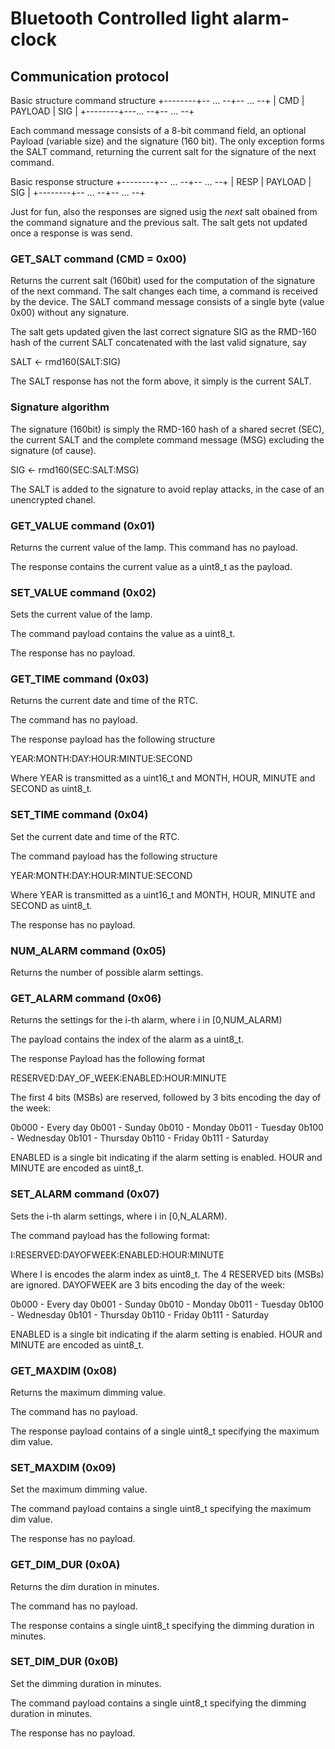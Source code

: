 # Bluetooth Controlled light alarm-clock


## Communication protocol

Basic structure command structure
 +--------+-- ... --+-- ... --+
 |  CMD   | PAYLOAD |   SIG   |
 +--------+---... --+-- ... --+

Each command message consists of a 8-bit command field, an optional Payload (variable size)
and the signature (160 bit). The only exception forms the SALT command, returning the current
salt for the signature of the next command.

Basic response structure
 +--------+-- ... --+-- ... --+
 |  RESP  | PAYLOAD |   SIG   |
 +--------+-- ... --+-- ... --+

Just for fun, also the responses are signed usig the _next_ salt obained from the command
signature and the previous salt. The salt gets not updated once a response is was send.


### GET_SALT command (CMD = 0x00)
Returns the current salt (160bit) used for the computation of the signature of the next command.
The salt changes each time, a command is received by the device. The SALT command message consists
of a single byte (value 0x00) without any signature.

The salt gets updated given the last correct signature SIG as the RMD-160 hash of the current SALT
concatenated with the last valid signature, say

  SALT <- rmd160(SALT:SIG)

The SALT response has not the form above, it simply is the current SALT.


### Signature algorithm

The signature (160bit) is simply the RMD-160 hash of a shared secret (SEC), the current SALT and
the complete command message (MSG) excluding the signature (of cause).

  SIG <- rmd160(SEC:SALT:MSG)

The SALT is added to the signature to avoid replay attacks, in the case of an unencrypted chanel.


### GET_VALUE command (0x01)

Returns the current value of the lamp. This command has no payload.

The response contains the current value as a uint8_t as the payload.


### SET_VALUE command (0x02)

Sets the current value of the lamp.

The command payload contains the value as a uint8_t.

The response has no payload.


### GET_TIME command (0x03)

Returns the current date and time of the RTC.

The command has no payload.

The response payload has the following structure

YEAR:MONTH:DAY:HOUR:MINTUE:SECOND

Where YEAR is transmitted as a uint16_t and MONTH, HOUR, MINUTE and SECOND as uint8_t.


### SET_TIME command (0x04)

Set the current date and time of the RTC.

The command payload has the following structure

YEAR:MONTH:DAY:HOUR:MINTUE:SECOND

Where YEAR is transmitted as a uint16_t and MONTH, HOUR, MINUTE and SECOND as uint8_t.

The response has no payload.


### NUM_ALARM command (0x05)

Returns the number of possible alarm settings.


### GET_ALARM command (0x06)

Returns the settings for the i-th alarm, where i in [0,NUM_ALARM)

The payload contains the index of the alarm as a uint8_t.

The response Payload has the following format

RESERVED:DAY_OF_WEEK:ENABLED:HOUR:MINUTE

The first 4 bits (MSBs) are reserved, followed by 3 bits encoding the day of the week:

0b000 - Every day
0b001 - Sunday
0b010 - Monday
0b011 - Tuesday
0b100 - Wednesday
0b101 - Thursday
0b110 - Friday
0b111 - Saturday

ENABLED is a single bit indicating if the alarm setting is enabled. HOUR and MINUTE are encoded as
uint8_t.


### SET_ALARM command (0x07)

Sets the i-th alarm settings, where i in [0,N_ALARM).

The command payload has the following format:

I:RESERVED:DAYOFWEEK:ENABLED:HOUR:MINUTE

Where I is encodes the alarm index as uint8_t. The 4 RESERVED bits (MSBs) are ignored. DAYOFWEEK
are 3 bits encoding the day of the week:

0b000 - Every day
0b001 - Sunday
0b010 - Monday
0b011 - Tuesday
0b100 - Wednesday
0b101 - Thursday
0b110 - Friday
0b111 - Saturday

ENABLED is a single bit indicating if the alarm setting is enabled. HOUR and MINUTE are encoded as
uint8_t.


### GET_MAXDIM (0x08)

Returns the maximum dimming value.

The command has no payload.

The response payload contains of a single uint8_t specifying the maximum dim value.


### SET_MAXDIM (0x09)

Set the maximum dimming value.

The command payload contains a single uint8_t specifying the maximum dim value.

The response has no payload.


### GET_DIM_DUR (0x0A)

Returns the dim duration in minutes.

The command has no payload.

The response contains a single uint8_t specifying the dimming duration in minutes.


### SET_DIM_DUR (0x0B)

Set the dimming duration in minutes.

The command payload contains a single uint8_t specifying the dimming duration in minutes.

The response has no payload.


